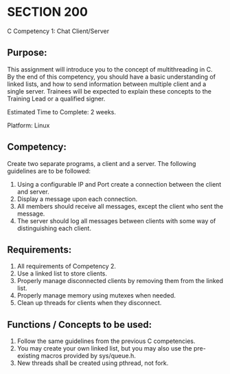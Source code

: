 # SECTION 200 

C Competency 1: Chat Client/Server 


## Purpose:

This assignment will introduce you to the concept of multithreading in C.  
By the end of this competency, you should have a basic understanding of linked
lists, and how to send information between multiple client and a single 
server. Trainees will be expected to explain these concepts to the Training 
Lead or a qualified signer.

Estimated Time to Complete:  2 weeks. 

Platform: Linux 


## Competency:

Create two separate programs, a client and a server.  The 
following guidelines are to be followed: 
1. Using a configurable IP and Port create a connection between the client and 
server.
2. Display a message upon each connection. 
3. All members should receive all messages, except the client who sent the 
message.
4. The server should log all messages between clients with some way of 
distinguishing each client.


## Requirements:

1. All requirements of Competency 2. 
2. Use a linked list to store clients. 
3. Properly manage disconnected clients by removing them from the linked list. 
4. Properly manage memory using mutexes when needed. 
5. Clean up threads for clients when they disconnect. 


## Functions / Concepts to be used:

1. Follow the same guidelines from the previous C competencies. 
2. You may create your own linked list, but you may also use the pre-existing
macros provided by ​sys/queue.h. 
3. New threads shall be created using ​pthread​, not fork. 
